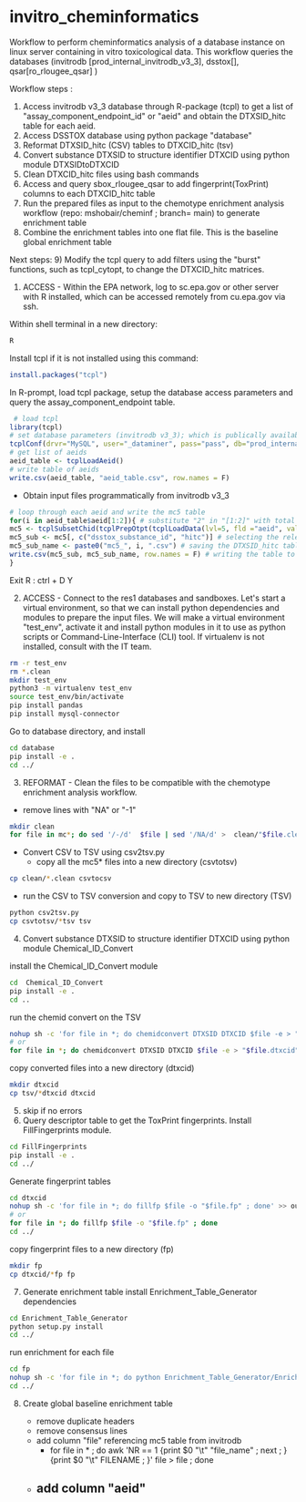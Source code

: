 # invitro_cheminformatics
Workflow to perform cheminformatics analysis of a database instance on linux server containing in vitro toxicological data. This workflow queries the databases (invitrodb [prod_internal_invitrodb_v3_3], dsstox[], qsar[ro_rlougee_qsar] )


Workflow steps :
  1) Access invitrodb v3_3 database through R-package (tcpl) to get a list of "assay_component_endpoint_id" or "aeid" and obtain the DTXSID_hitc table for each aeid.
  2) Access DSSTOX database using python package "database"
  3) Reformat DTXSID_hitc (CSV) tables to DTXCID_hitc (tsv)
  4) Convert substance DTXSID to structure identifier DTXCID using python module DTXSIDtoDTXCID
  5) Clean DTXCID_hitc files using bash commands
  6) Access and query sbox_rlougee_qsar to add fingerprint(ToxPrint) columns to each DTXCID_hitc table
  7) Run the prepared files as input to the chemotype enrichment analysis workflow (repo: mshobair/cheminf ; branch= main) to generate enrichment table
  8) Combine the enrichment tables into one flat file. This is the baseline global enrichment table

Next steps:
  9) Modify the tcpl query to add filters using the "burst" functions, such as tcpl_cytopt, to change the DTXCID_hitc matrices.
  
  1) ACCESS - Within the EPA network, log to sc.epa.gov or other server with R installed, which can be accessed remotely from cu.epa.gov via ssh. 
  
Within shell terminal in a new directory:

```sh
R
```
Install tcpl if it is not installed using this command:

```r
install.packages("tcpl")
```
In R-prompt, load tcpl package, setup the database access parameters and query the assay_component_endpoint table. 
```r
 # load tcpl
library(tcpl)
# set database parameters (invitrodb v3_3); which is publically available
tcplConf(drvr="MySQL", user="_dataminer", pass="pass", db="prod_internal_invitrodb_v3_3", host="ccte-mysql-res.epa.gov")
# get list of aeids
aeid_table <- tcplLoadAeid()
# write table of aeids
write.csv(aeid_table, "aeid_table.csv", row.names = F)
```
- Obtain input files programmatically from invitrodb v3_3 
```r
# loop through each aeid and write the mc5 table
for(i in aeid_table$aeid[1:2]){ # substitute "2" in "[1:2]" with total number of aeids {total; 1:length(aeid_table$aeid)}
mc5 <- tcplSubsetChid(tcplPrepOtpt(tcplLoadData(lvl=5, fld ="aeid", val = i))) # getting level 5 data for binary hitcall (hitc)
mc5_sub <- mc5[, c("dsstox_substance_id", "hitc")] # selecting the relevant columns DTXSID(dsstox_substance_id) and hitcall (hitc)
mc5_sub_name <- paste0("mc5_", i, ".csv") # saving the DTXSID_hitc table for a specific aeid (i) and naming it by the aeid (mc5_1.csv)
write.csv(mc5_sub, mc5_sub_name, row.names = F) # writing the table to a CSV file (mc5_1.csv) in the current directory
}
```
Exit R :
ctrl + D
Y

2) ACCESS - Connect to the res1 databases and sandboxes.
Let's start a virtual environment, so that we can install python dependencies and modules to prepare the input files. We will make a virtual environment "test_env", activate it and install python modules in it to use as python scripts or Command-Line-Interface (CLI) tool. If virtualenv is not installed, consult with the IT team.

```sh
rm -r test_env
rm *.clean
mkdir test_env
python3 -m virtualenv test_env
source test_env/bin/activate
pip install pandas
pip install mysql-connector
```

Go to database directory, and install

```sh
cd database
pip install -e .
cd ../
```

3) REFORMAT - Clean the files to be compatible with the chemotype enrichment analysis workflow. 

- remove lines with "NA" or "-1"
```sh
mkdir clean
for file in mc*; do sed '/-/d'  $file | sed '/NA/d' >  clean/"$file.clean" ; done
```

- Convert CSV to TSV using csv2tsv.py
  - copy all the mc5* files into a new directory (csvtotsv)
```sh
cp clean/*.clean csvtocsv
```
  
- run the CSV to TSV conversion and copy to TSV to new directory (TSV)
```sh
python csv2tsv.py
cp csvtotsv/*tsv tsv
```
4) Convert substance DTXSID to structure identifier DTXCID using python module Chemical_ID_Convert

install the Chemical_ID_Convert module
```sh
cd  Chemical_ID_Convert
pip install -e .
cd ..
```
run the chemid convert on the TSV

```sh
nohup sh -c 'for file in *; do chemidconvert DTXSID DTXCID $file -e > "$file.dtxcid" ; done' >> out &  
# or
for file in *; do chemidconvert DTXSID DTXCID $file -e > "$file.dtxcid" ; done
```
copy converted files into a new directory (dtxcid)
```sh
mkdir dtxcid
cp tsv/*dtxcid dtxcid
```

5) skip if no errors
6) Query descriptor table to get the ToxPrint fingerprints. Install FillFingerprints module.
```sh
cd FillFingerprints
pip install -e .
cd ../
```
Generate fingerprint tables
```sh
cd dtxcid
nohup sh -c 'for file in *; do fillfp $file -o "$file.fp" ; done' >> out &
# or
for file in *; do fillfp $file -o "$file.fp" ; done
cd ../
```
copy fingerprint files to a new directory (fp)
```sh
mkdir fp
cp dtxcid/*fp fp
```
7) Generate enrichment table
install Enrichment_Table_Generator dependencies
```sh
cd Enrichment_Table_Generator
python setup.py install
cd ../
```
run enrichment for each file
```sh
cd fp
nohup sh -c 'for file in *; do python Enrichment_Table_Generator/Enrichment_Table_Generator.py -i $file -o $file.enrich ; done' >> out &
cd ../
```

8) Create global baseline enrichment table
    
   - remove duplicate headers
   - remove consensus lines
   - add column "file" referencing mc5 table from invitrodb 
      - for file in * ; do awk 'NR == 1 {print $0 "\t" "file_name" ; next ; }{print $0 "\t" FILENAME ; }' file > file ; done   
   - add column "aeid" 
      - 

